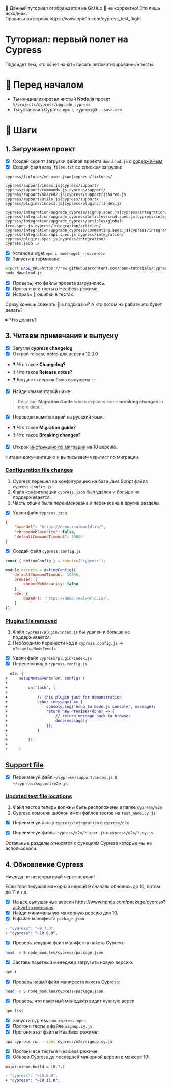 <md-hidden>
🛑 Данный туториал отображается на GitHub 🔴 не корректно! Это лишь исходник.<br>
Правильная версия https://www.epic1h.com/cypress_test_flight
</md-hidden>

# Туториал: первый полет на Cypress

Подойдет тем, кто хочет начать писать автоматизированные тесты.

# 🙋‍ Перед началом

* Ты инициализировал чистый **Node.js** проект `%/projects/cypress/upgrade_cypress`
* Ты установил Cypress `npm i cypress@9 --save-dev`

# 🔢 Шаги

## 1. Загружаем проект

- [x] Создай скрипт загрузки файлов проекта `download.js` с [содержимым](/download.js)
- [x] Создай файл `mama_files.txt` со списком загрузки:

```text
cypress/fixtures/me-user.json|cypress/fixtures/

cypress/support/index.js|cypress/support/
cypress/support/commands.js|cypress/support/
cypress/support/shared2.js|cypress/support/|shared.js
cypress/support/utils.js|cypress/support/
cypress/plugins/index1.js|cypress/plugins/|index.js

cypress/integration/upgrade_cypress/signup.spec.js|cypress/integration/
cypress/integration/upgrade_cypress/articles/crud.spec.js|cypress/integration/articles/
cypress/integration/upgrade_cypress/articles/global-feed.spec.js|cypress/integration/articles/
cypress/integration/upgrade_cypress/commenting.spec.js|cypress/integration/
cypress/integration/api.spec.js|cypress/integration/
cypress/plugins.spec.js|cypress/integration/
cypress.json|./
```

- [x] Установи wget `npm i node-wget --save-dev`
- [x] Запусти в терминале:

```bash
export BASE_URL=https://raw.githubusercontent.com/open-tutorials/cypress/main 
node download.js
```

- [x] Проверь, что файлы проекта загрузились.
- [x] Прогони все тесты в Headless режиме.
- [x] Исправь 🔴 ошибки в тестах.

Сразу хочешь сбежать 🤨 в подсказки? А кто потом на работе это будет делать?

<details>
  <summary>Что делать?</summary>

- [x] Поставь пакет [Faker](https://github.com/faker-js/faker)

```bash
npm i @faker-js/faker --save-dev
```

</details>

## 3. Читаем примечания к выпуску

- [x] Загугли **cypress changelog**
- [x] Открой release notes для версии [10.0.0](https://docs.cypress.io/guides/references/changelog#10-0-0)

* ❓ Что такое **Changelog?**
* ❓ Что такое **Release notes?**
* ❓ Когда эта версия была выпущена — <md-placeholder value="6/1/2022"></md-placeholder>

- [x] Найди комментарий ниже:

> Read our **Migration Guide** which explains some **breaking changes** in more detail.

- [x] Переведи комментарий на русский язык.

* ❓ Что такое **Migration guide**?
* ❓ Что такое **Breaking changes**?

- [x] Открой [инструкцию по миграции](https://docs.cypress.io/guides/references/migration-guide#Migrating-to-Cypress-100) на 10 версию.

Читаем документацию и выписываем чек-лист по миграции.

### [Configuration file changes](https://docs.cypress.io/guides/references/migration-guide#Configuration-File-Changes)

1. Cypress перешел на конфигурацию на базе Java Script файла `cypress.config.js`
2. Файл конфигурации `cypress.json` был удален и больше не поддерживается.
3. Часть опций была переименована и перенесена в другие разделы.

- [x] Удали файл `cypress.json`

```json
{
    "baseUrl": "https://demo.realworld.io/",
    "chromeWebSecurity": false,
    "defaultCommandTimeout": 10000
}
```

- [x] Создай файл `cypress.config.js`

```js
const { defineConfig } = require('cypress');

module.exports = defineConfig({
    defaultCommandTimeout: 10000,
    browser: {
        chromeWebSecurity: false
    },
    e2e: {
        baseUrl: 'https://demo.realworld.io/',
    }
});
```

### [Plugins file removed](https://docs.cypress.io/guides/references/migration-guide#Plugins-File-Removed)

1. Файл `cypress/plugin/index.js` бы удален и больше не поддерживается.
2. Необходимо перенести код в `cypress.config.js` &rarr; `e2e.setupNodeEvents`

- [x] Удали файл `cypress/plugin/index.js`
- [x] Перенеси код в `cypress.config.js`

```diff
  e2e: {
+     setupNodeEvents(on, config) {
+
+         on('task', {
+ 
+             // this plugin just for demonstration
+             echo: (message) => {
+                 console.log('echo to Node.js console', message);
+                 return new Promise((done) => {
+                     // return message back to browser
+                     done(message);
+                 });
+             }
+
+         });
+
+     }
```

## [Support file](https://docs.cypress.io/guides/references/migration-guide#supportFile)

- [x] Переименуй файл `~/cypress/support/index.js` в `~/cypress/support/e2e.js`.

### [Updated test file locations](https://docs.cypress.io/guides/references/migration-guide#Updated-Test-File-Locations)

1. Файл тестов теперь должны быть расположены в папке `cypress/e2e`
2. Cypress поменял шаблон имен файлов тестов на `test_name.cy.js`

- [x] Переименуй папку `cypress/integration` в `cypress/e2e`
- [x] Переименуй файлы `cypress/e2e/*.spec.js` в `cypress/e2e/*.cy.js`


Остальные разделы относятся к функциям Cypress которые мы не использовали.

## 4. Обновление Cypress

Никогда не перепрыгивай через версии!

Если твоя текущая мажорная версия 9 сначала обновись до 10, потом до 11 и т.д.

- [x] На все выпущенные версии https://www.npmjs.com/package/cypress?activeTab=versions
- [x] Найди минимальную мажорную версию для 10.
- [x] В файле манифеста `package.json`

```diff
- "cypress": "~9.7.0",
+ "cypress": "~10.0.0",
```

- [x] Проверь текущий файл манифеста пакета Cypress:

```bash
head -n 5 node_modules/cypress/package.json
```

- [x] Заставь пакетный менеджер загрузить новую версию:

```bash
npm i
```

- [x] Проверь новый файл манифеста пакета Cypress:

```bash
head -n 5 node_modules/cypress/package.json
```

- [x] Проверь, что пакетный менеджер видит нужную верси
```bash
npm list
```

- [x] Запусти cypress `npx cypress open`
- [x] Прогони тесты в файле `signup.cy.js`
- [x] Прогони этот файл в Headless режиме:

```bash
npx cypress run --spec cypress/e2e/signup.cy.js
```

- [x] Прогони все тесты в Headless режиме.
- [x] Обнови Cypress до последней минорной версии в мажоре 10:

`major.minor.build = 10.?.?`

```diff
- "cypress": "~10.0.0",
+ "cypress": "~10.11.0",
```

